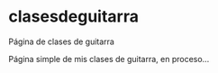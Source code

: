 # clasesdeguitarra
Página de clases de guitarra

Página simple de mis clases de guitarra, en proceso...
